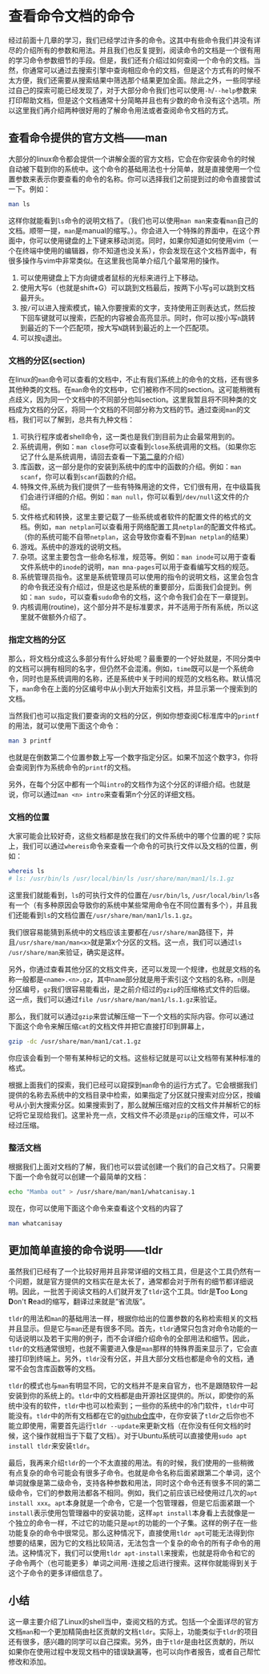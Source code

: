 # 查看命令文档的命令

经过前面十几章的学习，我们已经学过许多的命令。这其中有些命令我们并没有详尽的介绍所有的参数和用法。并且我们也反复提到，阅读命令的文档是一个很有用的学习命令参数细节的手段。但是，我们还有介绍过如何查阅一个命令的文档。当然，你通常可以通过去搜索引擎中查询相应命令的文档，但是这个方式有的时候不太方便，我们还需要从搜索结果中筛选那个结果更加全面。除此之外，一些同学经过自己的探索可能已经发现了，对于大部分命令我们也可以使用`-h`/`--help`参数来打印帮助文档，但是这个文档通常十分简略并且也有少数的命令没有这个选项。所以这里我们再介绍两种很好用的了解命令用法或者查阅命令文档的方式。

## 查看命令提供的官方文档——man

大部分的linux命令都会提供一个讲解全面的官方文档，它会在你安装命令的时候自动被下载到你的系统中。这个命令的基础用法也十分简单，就是直接使用一个位置参数来表示你要查看的命令的名称。你可以选择我们之前提到过的命令直接尝试一下。例如：
```bash
man ls
```
这样你就能看到`ls`命令的说明文档了。（我们也可以使用`man man`来查看`man`自己的文档。顺带一提，`man`是manual的缩写。）。你会进入一个特殊的界面中，在这个界面中，你可以使用键盘的上下键来移动浏览。同时，如果你知道如何使用vim（一个在终端中使用的编辑器，你不知道也没关系），你会发现在这个文档界面中，有很多操作与vim中非常类似。在这里我也简单介绍几个最常用的操作。
1. 可以使用键盘上下方向键或者鼠标的光标来进行上下移动。
2. 使用大写`G`（也就是shift+G）可以跳到文档最后，按两下小写`g`可以跳到文档最开头。
3. 按`/`可以进入搜索模式，输入你要搜索的文字，支持使用正则表达式，然后按下回车键就可以搜索，匹配的内容被会高亮显示。同时，你可以按小写`n`跳转到最近的下一个匹配项，按大写`N`跳转到最近的上一个匹配项。
4. 可以按`q`退出。

### 文档的分区(section)

在linux的`man`命令可以查看的文档中，不止有我们系统上的命令的文档，还有很多其他种类的文档。在`man`命令的文档中，它们被称作不同的section。这可能稍微有点歧义，因为同一个文档中的不同部分也叫section。这里我暂且将不同种类的文档成为文档的分区，将同一个文档的不同部分称为文档的节。通过查阅`man`的文档，我们可以了解到，总共有九种文档：
1. 可执行程序或者shell命令，这一类也是我们到目前为止会最常用到的。
2. 系统调用，例如：`man close`你可以查看到`close`系统调用的文档。（如果你忘记了什么是系统调用，请回去查看一下[第二章](http://127.0.0.1:8000/Linux-shell-Tutorial/%E5%88%9D%E7%BA%A7%E7%AF%87/b-2.%E4%BB%80%E4%B9%88%E6%98%AFshell.html#_4)的介绍）
3. 库函数，这一部分是你的安装到系统中的库中的函数的介绍。例如：`man scanf`，你可以看到`scanf`函数的介绍。
4. 特殊文件,系统为我们提供了一些有特殊用途的文件，它们很有用，在中级篇我们会进行详细的介绍。例如：`man null`，你可以看到`/dev/null`这文件的介绍。
5. 文件格式和转换，这里主要记载了一些系统或者软件的配置文件的格式的文档。例如，`man netplan`可以查看用于网络配置工具`netplan`的配置文件格式。（你的系统可能不自带`netplan`，这会导致你查看不到`man netplan`的结果）
6. 游戏。系统中的游戏的说明文档。
7. 杂项。这里主要包含一些命名标准，规范等。例如：`man inode`可以用于查看文件系统中的`inode`的说明，`man mna-pages`可以用于查看编写文档的规范。
8. 系统管理员指令。这里是系统管理员可以使用的指令的说明文档，这里会包含的命令我还没有介绍过，但是这也是系统的重要部分，后面我们会提到。例如：`man sudo`，可以查看`sudo`命令的文档，这个命令我们会在下一章提到。
9. 内核调用(routine)，这个部分并不是标准要求，并不适用于所有系统，所以这里就不做额外介绍了。

### 指定文档的分区

那么，将文档分成这么多部分有什么好处呢？最重要的一个好处就是，不同分类中的文档可以拥有相同的名字，但仍然不会混淆。例如，`time`既可以是一个系统命令，同时也是系统调用的名称，还是系统中关于时间的规范的文档名称。默认情况下，`man`命令在上面的分区编号中从小到大开始索引文档，并显示第一个搜索到的文档。

当然我们也可以指定我们要查询的文档的分区，例如你想查阅C标准库中的`printf`的用法，就可以使用下面这个命令：
```bash
man 3 printf
```
也就是在倒数第二个位置参数上写一个数字指定分区。如果不加这个数字3，你将会查阅到作为系统命令的`printf`的文档。

另外，在每个分区中都有一个叫`intro`的文档作为这个分区的详细介绍。也就是说，你可以通过`man <n> intro`来查看第n个分区的详细文档。

### 文档的位置

大家可能会比较好奇，这些文档都是放在我们的文件系统中的哪个位置的呢？实际上，我们可以通过`whereis`命令来查看一个命令的可执行文件以及文档的位置，例如：
```bash
whereis ls
# ls: /usr/bin/ls /usr/local/bin/ls /usr/share/man/man1/ls.1.gz
```
这里我们就能看到，`ls`的可执行文件的位置在`/usr/bin/ls`, `/usr/local/bin/ls`各有一个（有多种原因会导致你的系统中某些常用命令在不同位置有多个），并且我们还能看到`ls`的文档位置在`/usr/share/man/man1/ls.1.gz`。

我们很容易能猜到系统中的文档应该主要都在`/usr/share/man`路径下，并且`/usr/share/man/man<x>`就是第x个分区的文档。这一点，我们可以通过`ls /usr/share/man`来验证，确实是这样。

另外，你通过查看其他分区的文档文件夹，还可以发现一个规律，也就是文档的名称一般都是`<name>.<n>.gz`，其中`name`部分就是用于索引这个文档的名称，`n`则是分区编号，`gz`我们很容易能看出，是之前介绍过的`gzip`的压缩格式文件的后缀。这一点，我们可以通过`file /usr/share/man/man1/ls.1.gz`来验证。

那么，我们就可以通过`gzip`来尝试解压缩一下一个文档的实际内容。你可以通过下面这个命令来解压缩`cat`的文档文件并把它直接打印到屏幕上，
```bash
gzip -dc /usr/share/man/man1/cat.1.gz
```
你应该会看到一个带有某种标记的文档。这些标记就是可以让文档带有某种标准的格式。

根据上面我们的探索，我们已经可以窥探到`man`命令的运行方式了。它会根据我们提供的名称去系统中的文档目录中检索，如果指定了分区就只搜索对应分区，按编号从小到大搜索分区。如果搜索到了，那么就解压缩对应的文档文件并解析它的标记将它呈现给我们。这里补充一点，文档文件不必须是`gzip`的压缩文件，可以不经过压缩。

### 整活文档

根据我们上面对文档的了解，我们也可以尝试创建一个我们的自己文档了。只需要下面一个命令就可以创建一个最简单的文档：
```bash
echo "Mamba out" > /usr/share/man/man1/whatcanisay.1
```
现在，你可以使用下面这个命令来查看这个文档的内容了
```bash
man whatcanisay
```

## 更加简单直接的命令说明——tldr

虽然我们已经有了一个比较好用并且非常详细的文档工具，但是这个工具仍然有一个问题，就是官方提供的文档实在是太长了，通常都会对于所有的细节都详细说明。因此，一批苦于阅读文档的人们就开发了`tldr`这个工具。tldr是**T**oo **L**ong **D**on't **R**ead的缩写，翻译过来就是“省流版”。

`tldr`的用法和`man`的基础用法一样，根据你给出的位置参数的名称检索相关的文档并且显示。但是它与`man`还是有很多不同。首先，`tldr`通常只包含对命令功能的一句话说明以及若干实用的例子，而不会详细介绍命令的全部用法和细节。因此，`tldr`的文档通常很短，也就不需要进入像是`man`那样的特殊界面来显示了，它会直接打印到终端上。另外，`tldr`没有分区，并且大部分文档也都是命令的文档，通常不会包含库函数等的文档。

`tldr`的模式也与`man`有明显不同，它的文档并不是来自官方，也不是跟随软件一起安装到你的系统上的。`tldr`中的文档都是由开源社区提供的。所以，即使你的系统中没有的软件，`tldr`中也可以检索到；一些你的系统中的冷门软件，`tldr`中可能没有。`tldr`中的所有文档都在它的[github仓库](https://github.com/tldr-pages/tldr)中，在你安装了`tldr`之后你也不能立即使用，需要首先运行`tldr --update`来更新文档（在你没有任何文档的时候，这个操作就相当于下载了文档）。对于Ubuntu系统可以直接使用`sudo apt install tldr`来安装`tldr`。

最后，我再来介绍`tldr`的一个不太直接的用法。有的时候，我们使用的一些稍微有点复杂的命令可能会有很多子命令。也就是命令名称后面紧跟第二个单词，这个单词就像是第二级命令，支持各种参数和用法，同时这个命令还有很多不同的第二级命令，它们的参数用法都各不相同。例如，我们之前应该已经使用过几次的`apt install xxx`。`apt`本身就是一个命令，它是一个包管理器，但是它后面紧跟一个`install`表示使用包管理器中的安装功能，这样`apt install`本身看上去就像是一个独立的命令一样，不过它的功能只是`apt`的功能的一个子集。这样的例子在一些功能复杂的命令中很常见。那么这种情况下，直接使用`tldr apt`可能无法得到你想要的结果，因为它的文档比较简洁，无法包含一个复杂的命令的所有子命令的用法。这种情况下，我们可以使用`tldr apt-install`来搜索，也就是将命令和它的子命令两个（也可能更多）单词之间用`-`连接之后进行搜索。这样你就能得到关于这个子命令的更多详细信息了。

## 小结

这一章主要介绍了Linux的shell当中，查阅文档的方式。包括一个全面详尽的官方文档`man`和一个更加精简由社区贡献的文档`tldr`。实际上，功能类似于`tldr`的项目还有很多，感兴趣的同学可以自己探索。另外，由于`tldr`是由社区贡献的，所以如果你在使用过程中发现文档中的错误缺漏等，也可以向作者报告，或者自己帮忙修改和添加。

<script src="https://giscus.app/client.js"
        data-repo="OshinoShinobu-Chan/Linux-shell-Tutorial"
        data-repo-id="R_kgDONEc4yg"
        data-category="Announcements"
        data-category-id="DIC_kwDONEc4ys4Cj5Fk"
        data-mapping="title"
        data-strict="0"
        data-reactions-enabled="1"
        data-emit-metadata="0"
        data-input-position="top"
        data-theme="preferred_color_scheme"
        data-lang="zh-CN"
        data-loading="lazy"
        crossorigin="anonymous"
        async>
</script>